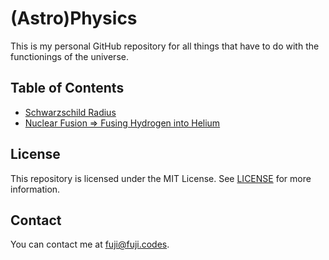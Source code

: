 # (Astro)Physics

This is my personal GitHub repository for all things that have to do with the functionings of the universe.

## Table of Contents

- [Schwarzschild Radius](schwarzschild_radius/README.md)
- [Nuclear Fusion => Fusing Hydrogen into Helium](nuclear_fusion/README.md)

## License

This repository is licensed under the MIT License. See [LICENSE](LICENSE) for more information.

## Contact

You can contact me at [fuji@fuji.codes](mailto:fuji@fuji.codes).
